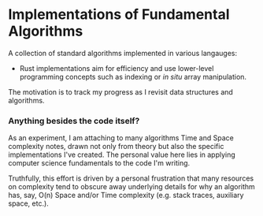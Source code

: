 
# Implementations of Fundamental Algorithms

A collection of standard algorithms implemented in various langauges:
- Rust implementations aim for efficiency and use lower-level programming concepts such as indexing or *in situ* array manipulation.

The motivation is to track my progress as I revisit data structures and algorithms.

### Anything besides the code itself?
As an experiment, I am attaching to many algorithms Time and Space complexity notes, drawn not only from theory but also the specific implementations I've created. The personal value here lies in applying computer science fundamentals to the code I'm writing.

Truthfully, this effort is driven by a personal frustration that many resources on complexity tend to obscure away underlying details for why an algorithm has, say, O(n) Space and/or Time complexity (e.g. stack traces, auxiliary space, etc.).

